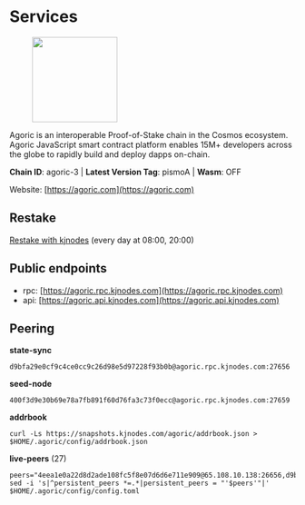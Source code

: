 # Services

<figure><img src="https://raw.githubusercontent.com/kj89/testnet_manuals/main/pingpub/logos/agoric.png" width="150" alt=""><figcaption></figcaption></figure>

Agoric is an interoperable Proof-of-Stake chain in the Cosmos ecosystem.  Agoric JavaScript smart contract platform enables 15M+ developers across the  globe to rapidly build and deploy dapps on-chain.

**Chain ID**: agoric-3 | **Latest Version Tag**: pismoA | **Wasm**: OFF

Website: [https://agoric.com](https://agoric.com)

## Restake

[Restake with kjnodes](https://restake.app/agoric/agoricvaloper1ku5sm2twlsywdrp4wz3kfwgyrtqtp0lpr3nvk8) (every day at 08:00, 20:00)
## Public endpoints

* rpc: [https://agoric.rpc.kjnodes.com](https://agoric.rpc.kjnodes.com)
* api: [https://agoric.api.kjnodes.com](https://agoric.api.kjnodes.com)

## Peering

**state-sync**

```
d9bfa29e0cf9c4ce0cc9c26d98e5d97228f93b0b@agoric.rpc.kjnodes.com:27656
```

**seed-node**

```
400f3d9e30b69e78a7fb891f60d76fa3c73f0ecc@agoric.rpc.kjnodes.com:27659
```

**addrbook**
```
curl -Ls https://snapshots.kjnodes.com/agoric/addrbook.json > $HOME/.agoric/config/addrbook.json
```

**live-peers** (27)
```
peers="4eea1e0a22d8d2ade108fc5f8e07d6d6e711e909@65.108.10.138:26656,d9bfa29e0cf9c4ce0cc9c26d98e5d97228f93b0b@65.109.88.38:27656,f1966845bebd30816f18635a20b86e6781211616@95.111.253.200:26656,63bd6649f80362ce513027d99ef32c826fdbd259@45.9.62.136:26656,9661393350ef8224aaa620f543a7710c9af9c495@195.14.6.55:26656,0837c0dac0bb15e79e64207bb0fa5a9a6fa42ad4@178.62.116.62:26656,711f6f36a6ec3924b6d721de6adce604092e59f2@116.202.226.169:26656,e5970b2440e4083c7d74b51c8991ac9fd0f54dc0@162.55.132.48:15634,44476201c6e8610b194e75e4c7993ad6d54a1db8@51.91.70.90:29656,f095bb53006ebddcbbf29c8df70dddcba6419e36@142.93.145.13:26656,47c35c8137ad2098e0b2a79077fea93a530034d8@185.144.83.130:26656,ca4c3b9d0cf78d934a3b972c328db2e4a9a66c42@64.32.40.134:26656,d56af8cb0716909f9b804e7dec8c1d34ae4eed16@65.108.142.81:26676,aede0d57cd77051cf1270675fa770c22e8074501@64.32.40.117:26656,1312bbbd4ed1e58b9e4eb1d7788187a4607915e9@165.22.199.234:26060,bd0bc3737ca1cfebc3c2aef75ab2c3cc74768d8a@142.132.212.19:26656,c38608dc31dcb336600abdb85e6ff040f47aea00@159.203.187.36:26060,0464c8dded70d01f5ab50a8d6047a6b27ddf2ccd@84.244.95.232:26656,68c9c4e8388ed6936ff147ffe6b9913e79328957@35.215.62.66:26656,c84170667fcf54024b24f05b2f9dd6608570ac8c@157.90.35.145:28656,0f642db2770d4dd3e0d030b2f14f1365e40f3b38@185.146.148.101:26657,f8ff12a774770fea36beadb303ccffc86863c6ec@65.109.69.59:14456,1d4d7b77e79c2dad9e8586df4f30c7b550f5d49b@3.8.160.134:26656,2aedd7163a8ee725507e461b13fb90c091ee1c42@128.0.51.32:26656,a38a30c1dd31f63be2befd40b82964b215c3c288@165.22.251.28:26656,8832d61e9b8856c0a80e240970a9200c69c101b7@88.99.161.228:21156,e70955351f601ea5be9a9bf41032949a777f31b3@207.244.255.229:10003"
sed -i 's|^persistent_peers *=.*|persistent_peers = "'$peers'"|' $HOME/.agoric/config/config.toml
```
